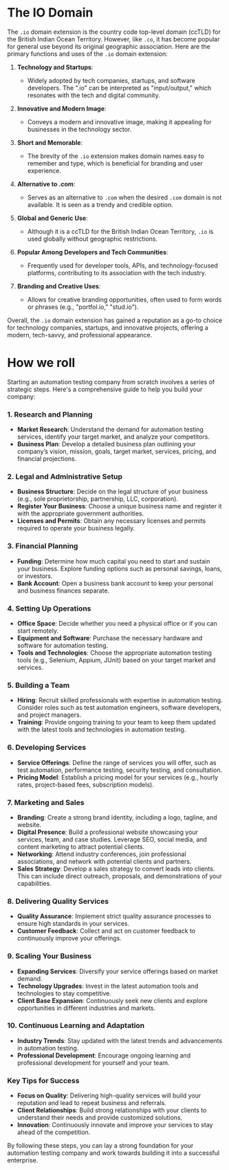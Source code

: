 # The IO Domain

The `.io` domain extension is the country code top-level domain (ccTLD) for the British Indian Ocean Territory. However, like `.co`, it has become popular for general use beyond its original geographic association. Here are the primary functions and uses of the `.io` domain extension:

1. **Technology and Startups**:
   - Widely adopted by tech companies, startups, and software developers. The ".io" can be interpreted as "input/output," which resonates with the tech and digital community.

2. **Innovative and Modern Image**:
   - Conveys a modern and innovative image, making it appealing for businesses in the technology sector.

3. **Short and Memorable**:
   - The brevity of the `.io` extension makes domain names easy to remember and type, which is beneficial for branding and user experience.

4. **Alternative to .com**:
   - Serves as an alternative to `.com` when the desired `.com` domain is not available. It is seen as a trendy and credible option.

5. **Global and Generic Use**:
   - Although it is a ccTLD for the British Indian Ocean Territory, `.io` is used globally without geographic restrictions.

6. **Popular Among Developers and Tech Communities**:
   - Frequently used for developer tools, APIs, and technology-focused platforms, contributing to its association with the tech industry.

7. **Branding and Creative Uses**:
   - Allows for creative branding opportunities, often used to form words or phrases (e.g., "portfol.io," "stud.io").

Overall, the `.io` domain extension has gained a reputation as a go-to choice for technology companies, startups, and innovative projects, offering a modern, tech-savvy, and professional appearance.



# How we roll

Starting an automation testing company from scratch involves a series of strategic steps. Here's a comprehensive guide to help you build your company:

### 1. **Research and Planning**
   - **Market Research**: Understand the demand for automation testing services, identify your target market, and analyze your competitors.
   - **Business Plan**: Develop a detailed business plan outlining your company’s vision, mission, goals, target market, services, pricing, and financial projections.

### 2. **Legal and Administrative Setup**
   - **Business Structure**: Decide on the legal structure of your business (e.g., sole proprietorship, partnership, LLC, corporation).
   - **Register Your Business**: Choose a unique business name and register it with the appropriate government authorities.
   - **Licenses and Permits**: Obtain any necessary licenses and permits required to operate your business legally.

### 3. **Financial Planning**
   - **Funding**: Determine how much capital you need to start and sustain your business. Explore funding options such as personal savings, loans, or investors.
   - **Bank Account**: Open a business bank account to keep your personal and business finances separate.

### 4. **Setting Up Operations**
   - **Office Space**: Decide whether you need a physical office or if you can start remotely.
   - **Equipment and Software**: Purchase the necessary hardware and software for automation testing.
   - **Tools and Technologies**: Choose the appropriate automation testing tools (e.g., Selenium, Appium, JUnit) based on your target market and services.

### 5. **Building a Team**
   - **Hiring**: Recruit skilled professionals with expertise in automation testing. Consider roles such as test automation engineers, software developers, and project managers.
   - **Training**: Provide ongoing training to your team to keep them updated with the latest tools and technologies in automation testing.

### 6. **Developing Services**
   - **Service Offerings**: Define the range of services you will offer, such as test automation, performance testing, security testing, and consultation.
   - **Pricing Model**: Establish a pricing model for your services (e.g., hourly rates, project-based fees, subscription models).

### 7. **Marketing and Sales**
   - **Branding**: Create a strong brand identity, including a logo, tagline, and website.
   - **Digital Presence**: Build a professional website showcasing your services, team, and case studies. Leverage SEO, social media, and content marketing to attract potential clients.
   - **Networking**: Attend industry conferences, join professional associations, and network with potential clients and partners.
   - **Sales Strategy**: Develop a sales strategy to convert leads into clients. This can include direct outreach, proposals, and demonstrations of your capabilities.

### 8. **Delivering Quality Services**
   - **Quality Assurance**: Implement strict quality assurance processes to ensure high standards in your services.
   - **Customer Feedback**: Collect and act on customer feedback to continuously improve your offerings.

### 9. **Scaling Your Business**
   - **Expanding Services**: Diversify your service offerings based on market demand.
   - **Technology Upgrades**: Invest in the latest automation tools and technologies to stay competitive.
   - **Client Base Expansion**: Continuously seek new clients and explore opportunities in different industries and markets.

### 10. **Continuous Learning and Adaptation**
   - **Industry Trends**: Stay updated with the latest trends and advancements in automation testing.
   - **Professional Development**: Encourage ongoing learning and professional development for yourself and your team.

### Key Tips for Success
- **Focus on Quality**: Delivering high-quality services will build your reputation and lead to repeat business and referrals.
- **Client Relationships**: Build strong relationships with your clients to understand their needs and provide customized solutions.
- **Innovation**: Continuously innovate and improve your services to stay ahead of the competition.

By following these steps, you can lay a strong foundation for your automation testing company and work towards building it into a successful enterprise.
